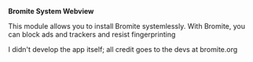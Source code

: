 **Bromite System Webview**

This module allows you to install Bromite systemlessly. With Bromite, you can block ads and trackers and resist fingerprinting

I didn't develop the app itself; all credit goes to the devs at bromite.org
